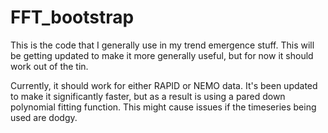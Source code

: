 # FFT_bootstrap

This is the code that I generally use in my trend emergence stuff.
This will be getting updated to make it more generally useful, but 
for now it should work out of the tin.

Currently, it should work for either RAPID or NEMO data. It's been
updated to make it significantly faster, but as a result is using a 
pared down polynomial fitting function. This might cause issues if 
the timeseries being used are dodgy.

